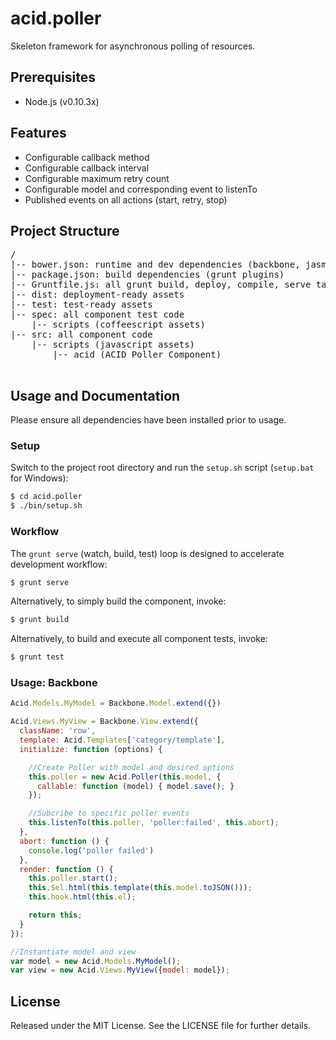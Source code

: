 acid.poller
===========

Skeleton framework for asynchronous polling of resources.

Prerequisites
-------------
* Node.js (v0.10.3x)

Features
--------
* Configurable callback method
* Configurable callback interval
* Configurable maximum retry count
* Configurable model and corresponding event to listenTo
* Published events on all actions (start, retry, stop)

Project Structure
-----------------
<pre>
/
|-- bower.json: runtime and dev dependencies (backbone, jasmine)
|-- package.json: build dependencies (grunt plugins)
|-- Gruntfile.js: all grunt build, deploy, compile, serve tasks
|-- dist: deployment-ready assets
|-- test: test-ready assets
|-- spec: all component test code
    |-- scripts (coffeescript assets)
|-- src: all component code
    |-- scripts (javascript assets)
        |-- acid (ACID Poller Component)

</pre>

Usage and Documentation
-----------------------
Please ensure all dependencies have been installed prior to usage.

### Setup

Switch to the project root directory and run the `setup.sh` script (`setup.bat` for Windows):  
```bash
$ cd acid.poller
$ ./bin/setup.sh
```

### Workflow

The `grunt serve` (watch, build, test) loop is designed to accelerate development workflow:
```bash
$ grunt serve
```

Alternatively, to simply build the component, invoke:
```bash
$ grunt build
```

Alternatively, to build and execute all component tests, invoke:
```bash
$ grunt test
```

### Usage: Backbone
```javascript
Acid.Models.MyModel = Backbone.Model.extend({})

Acid.Views.MyView = Backbone.View.extend({
  className: 'row',
  template: Acid.Templates['category/template'],
  initialize: function (options) {

    //Create Poller with model and desired options
    this.poller = new Acid.Poller(this.model, {
      callable: function (model) { model.save(); }
    });

    //Subcribe to specific poller events
    this.listenTo(this.poller, 'poller:failed', this.abort);
  },
  abort: function () {
    console.log('poller failed')
  },
  render: function () {
    this.poller.start();
    this.$el.html(this.template(this.model.toJSON()));
    this.hook.html(this.el);

    return this;
  }
});

//Instantiate model and view
var model = new Acid.Models.MyModel();
var view = new Acid.Views.MyView({model: model});

```

License
-------
Released under the MIT License.  See the LICENSE file for further details.
